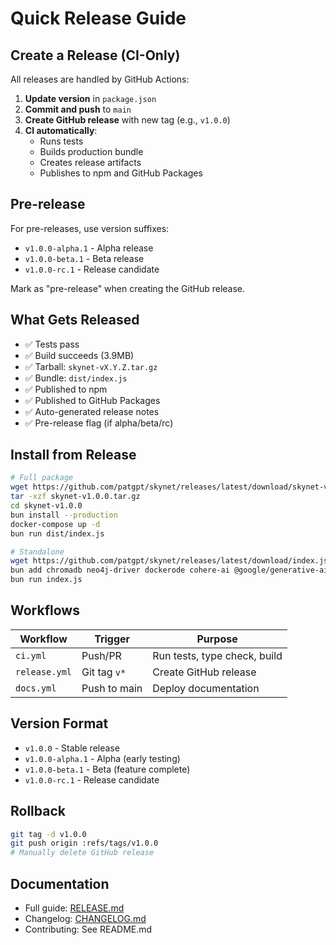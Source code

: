 # Quick Release Guide

## Create a Release (CI-Only)

All releases are handled by GitHub Actions:

1. **Update version** in `package.json`
2. **Commit and push** to `main`
3. **Create GitHub release** with new tag (e.g., `v1.0.0`)
4. **CI automatically**:
   - Runs tests
   - Builds production bundle
   - Creates release artifacts
   - Publishes to npm and GitHub Packages

## Pre-release

For pre-releases, use version suffixes:
- `v1.0.0-alpha.1` - Alpha release
- `v1.0.0-beta.1` - Beta release  
- `v1.0.0-rc.1` - Release candidate

Mark as "pre-release" when creating the GitHub release.

## What Gets Released

- ✅ Tests pass
- ✅ Build succeeds (3.9MB)
- ✅ Tarball: `skynet-vX.Y.Z.tar.gz`
- ✅ Bundle: `dist/index.js`
- ✅ Published to npm
- ✅ Published to GitHub Packages
- ✅ Auto-generated release notes
- ✅ Pre-release flag (if alpha/beta/rc)

## Install from Release

```bash
# Full package
wget https://github.com/patgpt/skynet/releases/latest/download/skynet-v1.0.0.tar.gz
tar -xzf skynet-v1.0.0.tar.gz
cd skynet-v1.0.0
bun install --production
docker-compose up -d
bun run dist/index.js

# Standalone
wget https://github.com/patgpt/skynet/releases/latest/download/index.js
bun add chromadb neo4j-driver dockerode cohere-ai @google/generative-ai openai
bun run index.js
```

## Workflows

| Workflow | Trigger | Purpose |
|----------|---------|---------|
| `ci.yml` | Push/PR | Run tests, type check, build |
| `release.yml` | Git tag `v*` | Create GitHub release |
| `docs.yml` | Push to main | Deploy documentation |

## Version Format

- `v1.0.0` - Stable release
- `v1.0.0-alpha.1` - Alpha (early testing)
- `v1.0.0-beta.1` - Beta (feature complete)
- `v1.0.0-rc.1` - Release candidate

## Rollback

```bash
git tag -d v1.0.0
git push origin :refs/tags/v1.0.0
# Manually delete GitHub release
```

## Documentation

- Full guide: [RELEASE.md](https://github.com/patgpt/skynet/blob/main/RELEASE.md)
- Changelog: [CHANGELOG.md](https://github.com/patgpt/skynet/blob/main/CHANGELOG.md)
- Contributing: See README.md
